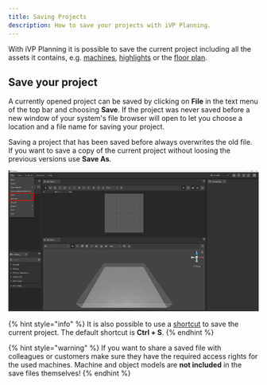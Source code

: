 ```yaml
---
title: Saving Projects
description: How to save your projects with iVP Planning.
---
```


With iVP Planning it is possible to save the current project including all the assets it contains, e.g. [machines](../machines/first-steps-with-3d-object.md), [highlights](../machines/highlighting-objects.md) or the [floor plan](../user-interface/the-floor-plan.md).

## Save your project

A currently opened project can be saved by clicking on __File__ in the text menu of the top bar and choosing __Save__. If the project was never saved before a new window of your system's file browser will open to let you choose a location and a file name for saving your project.

Saving a project that has been saved before always overwrites the old file. If you want to save a copy of the current project without loosing the previous versions use __Save As__.

![Save your project](../../../.gitbook/assets/planning_save.png)

{% hint style="info" %}
It is also possible to use a [shortcut](../settings/input-manager.md) to save the current project. The default shortcut is __Ctrl + S__.
{% endhint %}

{% hint style="warning" %}
If you want to share a saved file with colleagues or customers make sure they have the required access rights for the used machines. Machine and object models are __not included__ in the save files themselves!
{% endhint %}

<!--
We can recommend to have a look at this iVP YouTube tutorial for a quick introduction.

{% embed url="https://youtu.be/MuLt94b64O8" %}
How to save or load Projects and import PDFs (german)
{% endembed %}
-->